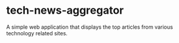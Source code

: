 tech-news-aggregator
====================

A simple web application that displays the top articles from various technology related sites.
